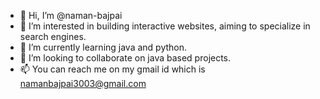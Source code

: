 - 👋 Hi, I’m @naman-bajpai
- 👀 I’m interested in building interactive websites, aiming to specialize in search engines.
- 🌱 I’m currently learning java and python.
- 💞️ I’m looking to collaborate on java based projects.
- 📫 You can reach me on my gmail id which is namanbajpai3003@gmail.com

<!---
naman-bajpai/naman-bajpai is a ✨ special ✨ repository because its `README.md` (this file) appears on your GitHub profile.
You can click the Preview link to take a look at your changes.
--->
